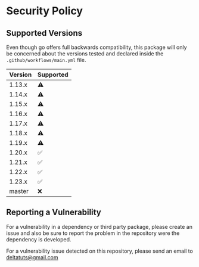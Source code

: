 # Security Policy

## Supported Versions

Even though go offers full backwards compatibility, this package will only be concerned about the versions tested and
declared inside the `.github/workflows/main.yml` file.

| Version | Supported          |
| ------- | ------------------ |
| 1.13.x  | :warning:          |
| 1.14.x  | :warning:          |
| 1.15.x  | :warning:          |
| 1.16.x  | :warning:          |
| 1.17.x  | :warning:          |
| 1.18.x  | :warning:          |
| 1.19.x  | :warning:          |
| 1.20.x  | :white_check_mark: |
| 1.21.x  | :white_check_mark: |
| 1.22.x  | :white_check_mark: |
| 1.23.x  | :white_check_mark: |
| master  | :x:                |

## Reporting a Vulnerability

For a vulnerability in a dependency or third party package, please create an issue and also be sure to report the problem in the repository
were the dependency is developed.

For a vulnerability issue detected on this repository, please send an email to [deltatuts@gmail.com](mailto:deltatuts@gmail.com)

